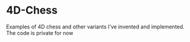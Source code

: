 # 4D-Chess
Examples of 4D chess and other variants I've invented and implemented. The code is private for now
